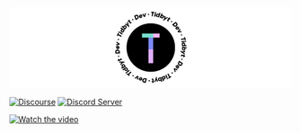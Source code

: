 ![](https://raw.githubusercontent.com/tidbyt/.github/main/profile/banner.png)


[![Discourse](https://img.shields.io/discourse/status?server=https%3A%2F%2Fdiscuss.tidbyt.com&style=flat-square)](https://discuss.tidbyt.com/)
[![Discord Server](https://img.shields.io/discord/928484660785336380?style=flat-square)](https://discord.gg/r45MXG4kZc)

[![Watch the video](https://i.vimeocdn.com/video/1079236303-69cd3c470016b5f2cb9effa20d0f48186b642177cb1224cf4d195d756a93e193-d?mw=1100&mh=825)](https://vimeo.com/521081003/06b4ef5207)
